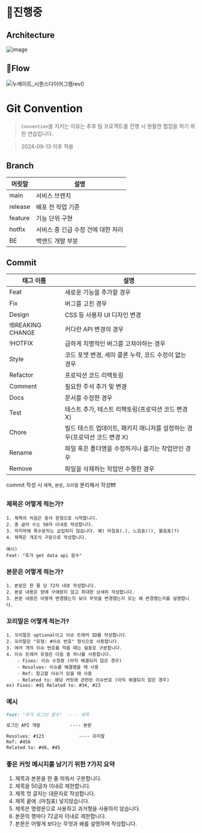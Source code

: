 # 🚧진행중
## Architecture
![image](https://github.com/user-attachments/assets/d20d16ee-4a0e-4bb0-b53e-1266ecf5e065)


## 🌊Flow
![누메이트_시퀀스다이어그램rev0](https://github.com/user-attachments/assets/086a3718-eaeb-4635-a5bf-7d1fa15cee16)

# Git Convention

> `Convention`을 지키는 이유는 추후 팀 프로젝트를 진행 시 원활한 협업을 하기 위한 연습입니다.

> 2024-09-13 이후 적용

## Branch

| **머릿말** | **설명** |
| --- | --- |
| main | 서비스 브랜치 |
| release | 배포 전 작업 기준 |
| feature | 기능 단위 구현 |
| hotfix | 서비스 중 긴급 수정 건에 대한 처리 |
| BE | 백엔드 개발 부분 |

## Commit

| 태그 이름 | 설명 |
| --- | --- |
| Feat | 새로운 기능을 추가할 경우 |
| Fix | 버그를 고친 경우 |
| Design | CSS 등 사용자 UI 디자인 변경 |
| !BREAKING CHANGE | 커다란 API 변경의 경우 |
| !HOTFIX | 급하게 치명적인 버그를 고쳐야하는 경우 |
| Style | 코드 포맷 변경, 세미 콜론 누락, 코드 수정이 없는 경우 |
| Refactor | 프로덕션 코드 리팩토링 |
| Comment | 필요한 주석 추가 및 변경 |
| Docs | 문서를 수정한 경우 |
| Test | 테스트 추가, 테스트 리팩토링(프로덕션 코드 변경 X) |
| Chore | 빌드 태스트 업데이트, 패키지 매니저를 설정하는 경우(프로덕션 코드 변경 X) |
| Rename | 파일 혹은 폴더명을 수정하거나 옮기는 작업만인 경우 |
| Remove | 파일을 삭제하는 작업만 수행한 경우 |

commit 작성 시 `제목`, `본문`, `꼬리말` 분리해서 작성❗❗❗

### 제목은 어떻게 적는가?

```
1. 제목의 처음은 동사 원형으로 시작합니다.
2. 총 글자 수는 50자 이내로 작성합니다.
3. 마지막에 특수문자는 삽입하지 않습니다. 예) 마침표(.), 느낌표(!), 물음표(?)
4. 제목은 개조식 구문으로 작성합니다. 
```
```
예시)
Feat: "추가 get data api 함수"
```

### 본문은 어떻게 적는가?
```
1. 본문은 한 줄 당 72자 내로 작성합니다.
2. 본문 내용은 양에 구애받지 않고 최대한 상세히 작성합니다.
3. 본문 내용은 어떻게 변경했는지 보다 무엇을 변경했는지 또는 왜 변경했는지를 설명합니다. 
```
### 꼬리말은 어떻게 적는가?
```
1. 꼬리말은 optional이고 이슈 트래커 ID를 작성합니다.
2. 꼬리말은 "유형: #이슈 번호" 형식으로 사용합니다.
3. 여러 개의 이슈 번호를 적을 때는 쉼표로 구분합니다.
4. 이슈 트래커 유형은 다음 중 하나를 사용합니다.
    - Fixes: 이슈 수정중 (아직 해결되지 않은 경우)
    - Resolves: 이슈를 해결했을 때 사용
    - Ref: 참고할 이슈가 있을 때 사용
    - Related to: 해당 커밋에 관련된 이슈번호 (아직 해결되지 않은 경우)
ex) Fixes: #45 Related to: #34, #23
``` 

### 예시

```markdown
Feat: "추가 로그인 함수"  ---- 제목

로그인 API 개발           ---- 본문

Resolves: #123             ---- 꼬리말
Ref: #456
Related to: #48, #45
```

### **좋은 커밋 메시지를 남기기 위한 7가지 요약**

1. 제목과 본문을 한 줄 띄워서 구분합니다.
2. 제목을 50글자 이내로 제한합니다.
3. 제목 첫 글자는 대문자로 작성합니다.
4. 제목 끝에 .(마침표) 넣지않습니다.
5. 제목은 명령문으로 사용하고 과거형을 사용하지 않습니다.
6. 본문의 행마다 72글자 이내로 제한합니다.
7. 본문은 어떻게 보다는 무엇과 왜를 설명하며 작성합니다.
